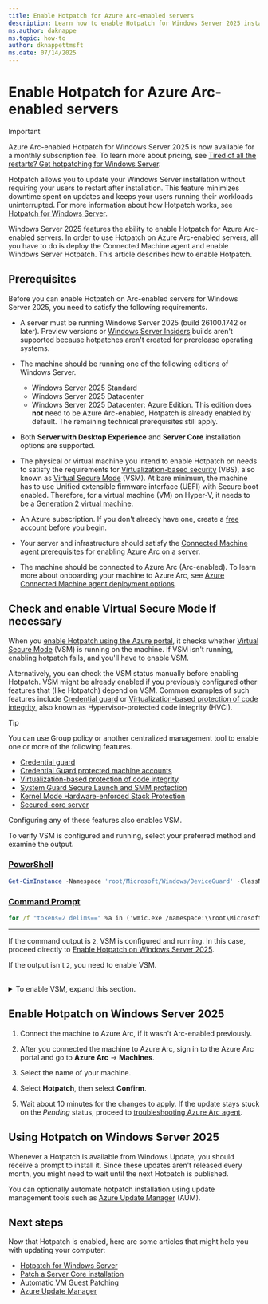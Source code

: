 ```yaml
---
title: Enable Hotpatch for Azure Arc-enabled servers
description: Learn how to enable Hotpatch for Windows Server 2025 installations on Azure Arc-enabled servers.
ms.author: daknappe
ms.topic: how-to
author: dknappettmsft
ms.date: 07/14/2025
---
```


# Enable Hotpatch for Azure Arc-enabled servers

> [!IMPORTANT]
> Azure Arc-enabled Hotpatch for Windows Server 2025 is now available for a monthly subscription fee. To learn more about pricing, see [Tired of all the restarts? Get hotpatching for Windows Server](https://www.microsoft.com/en-us/windows-server/blog/2025/04/24/tired-of-all-the-restarts-get-hotpatching-for-windows-server/).

Hotpatch allows you to update your Windows Server installation without requiring your users to restart after installation. This feature minimizes downtime spent on updates and keeps your users running their workloads uninterrupted. For more information about how Hotpatch works, see [Hotpatch for Windows Server](hotpatch.md).

Windows Server 2025 features the ability to enable Hotpatch for Azure Arc-enabled servers. In order to use Hotpatch on Azure Arc-enabled servers, all you have to do is deploy the Connected Machine agent and enable Windows Server Hotpatch. This article describes how to enable Hotpatch.

## Prerequisites

Before you can enable Hotpatch on Arc-enabled servers for Windows Server 2025, you need to satisfy the following requirements.

- A server must be running Windows Server 2025 (build 26100.1742 or later). Preview versions or [Windows Server Insiders](/windows-server/get-started/get-started-with-windows-server-insiders-preview) builds aren't supported because hotpatches aren't created for prerelease operating systems.

- The machine should be running one of the following editions of Windows Server.

  - Windows Server 2025 Standard
  - Windows Server 2025 Datacenter
  - Windows Server 2025 Datacenter: Azure Edition. This edition does **not** need to be Azure Arc-enabled, Hotpatch is already enabled by default. The remaining technical prerequisites still apply.

- Both **Server with Desktop Experience** and **Server Core** installation options are supported.

- The physical or virtual machine you intend to enable Hotpatch on needs to satisfy the requirements for [Virtualization-based security](/windows-hardware/design/device-experiences/oem-vbs) (VBS), also known as [Virtual Secure Mode](/virtualization/hyper-v-on-windows/tlfs/vsm) (VSM). At bare minimum, the machine has to use Unified extensible firmware interface (UEFI) with Secure boot enabled. Therefore, for a virtual machine (VM) on Hyper-V, it needs to be a [Generation 2 virtual machine](/previous-versions/windows/it-pro/windows-server-2012-R2-and-2012/dn282285(v=ws.11)).

- An Azure subscription. If you don't already have one, create a [free account](https://azure.microsoft.com/free/?WT.mc_id=A261C142F) before you begin.

- Your server and infrastructure should satisfy the [Connected Machine agent prerequisites](/azure/azure-arc/servers/prerequisites) for enabling Azure Arc on a server.

- The machine should be connected to Azure Arc (Arc-enabled). To learn more about onboarding your machine to Azure Arc, see [Azure Connected Machine agent deployment options](/azure/azure-arc/servers/deployment-options?toc=/windows-server/get-started/toc.json&bc=/windows-server/breadcrumbs/toc.json).

## Check and enable Virtual Secure Mode if necessary

When you [enable Hotpatch using the Azure portal](#enable-hotpatch-on-windows-server-2025), it checks whether [Virtual Secure Mode](/virtualization/hyper-v-on-windows/tlfs/vsm) (VSM) is running on the machine. If VSM isn't running, enabling hotpatch fails, and you'll have to enable VSM.

Alternatively, you can check the VSM status manually before enabling Hotpatch. VSM might be already enabled if you previously configured other features that (like Hotpatch) depend on VSM. Common examples of such features include [Credential guard](/windows/security/identity-protection/credential-guard) or [Virtualization-based protection of code integrity](/windows/security/hardware-security/enable-virtualization-based-protection-of-code-integrity), also known as Hypervisor-protected code integrity (HVCI).

> [!TIP]
> You can use Group policy or another centralized management tool to enable one or more of the following features.
>
> - [Credential guard](/windows/security/identity-protection/credential-guard)
> - [Credential Guard protected machine accounts](/windows-server/identity/ad-ds/manage/delegated-managed-service-accounts/credential-guard-protected-machine-accounts)
> - [Virtualization-based protection of code integrity](/windows/security/hardware-security/enable-virtualization-based-protection-of-code-integrity)
> - [System Guard Secure Launch and SMM protection](/windows/security/hardware-security/system-guard-secure-launch-and-smm-protection)
> - [Kernel Mode Hardware-enforced Stack Protection](/windows-server/security/kernel-mode-hardware-stack-protection)
> - [Secured-core server](/windows-server/security/configure-secured-core-server)
>
> Configuring any of these features also enables VSM.

To verify VSM is configured and running, select your preferred method and examine the output.

### [PowerShell](#tab/powershell)

```powershell
Get-CimInstance -Namespace 'root/Microsoft/Windows/DeviceGuard' -ClassName 'win32_deviceGuard' | Select-Object -ExpandProperty 'VirtualizationBasedSecurityStatus'
```

### [Command Prompt](#tab/cmd)

```cmd
for /f "tokens=2 delims==" %a in ('wmic.exe /namespace:\\root\Microsoft\Windows\DeviceGuard path win32_deviceGuard GET VirtualizationBasedSecurityStatus /value ^| find "="') do @echo %a
```

---

If the command output is `2`, VSM is configured and running. In this case, proceed directly to [Enable Hotpatch on Windows Server 2025](#enable-hotpatch-on-windows-server-2025).

If the output isn't `2`, you need to enable VSM.<br /><br />

<details>
  <summary>To enable VSM, expand this section.</summary>

  Enable VSM using one of the following commands.

  ### [PowerShell](#tab/powershell)

  ```powershell
  New-ItemProperty -Path 'HKLM:\System\CurrentControlSet\Control\DeviceGuard' -Name 'EnableVirtualizationBasedSecurity' -PropertyType 'Dword' -Value 1 -Force
  ```

  ### [Command Prompt](#tab/cmd)

  ```cmd
  reg.exe add "HKLM\System\CurrentControlSet\Control\DeviceGuard" /v "EnableVirtualizationBasedSecurity" /t REG_DWORD /d 1 /f
  ```

  ---

  > [!TIP]
  > After you enable VSM, you need to restart your server.

  After you reboot, run one the following commands again verify that the output is now `2` to make sure VSM is now running.

  ### [PowerShell](#tab/powershell)

  ```powershell
  Get-CimInstance -Namespace 'root/Microsoft/Windows/DeviceGuard' -ClassName 'win32_deviceGuard' | Select-Object -ExpandProperty 'VirtualizationBasedSecurityStatus'
  ```

  ### [Command Prompt](#tab/cmd)

  ```cmd
  for /f "tokens=2 delims==" %a in ('wmic.exe /namespace:\\root\Microsoft\Windows\DeviceGuard path win32_deviceGuard GET VirtualizationBasedSecurityStatus /value ^| find "="') do @echo %a
  ```

  ---

  If the output still isn't `2`, VSM on your machine needs troubleshooting. The most likely reason is that the physical or virtual [hardware requirements](#prerequisites) aren't met. Refer to documentation from the vendor of your hardware or   virtualization platform. For example, here's documentation for VMware vSphere, [Activate Virtualization-based Security on an Existing Virtual Machine](https://techdocs.broadcom.com/us/en/vmware-cis/vsphere/vsphere/7-0/vsphere-security-7-0/securing-windows-guest-operating-systems-with-virtual-based-security/enable-virtualization-based-security-on-an-existing-virtual-machine.html).

  Once you successfully enabled VSM and made sure it's running, proceed to the next section.

</details>

## Enable Hotpatch on Windows Server 2025

1. Connect the machine to Azure Arc, if it wasn't Arc-enabled previously.

1. After you connected the machine to Azure Arc, sign in to the Azure Arc portal and go to **Azure Arc** → **Machines**.

1. Select the name of your machine.

1. Select **Hotpatch**, then select **Confirm**.

1. Wait about 10 minutes for the changes to apply. If the update stays stuck on the _Pending_ status, proceed to [troubleshooting Azure Arc agent](/azure/azure-arc/servers/troubleshoot-agent-onboard).

## Using Hotpatch on Windows Server 2025

Whenever a Hotpatch is available from Windows Update, you should receive a prompt to install it. Since these updates aren't released every month, you might need to wait until the next Hotpatch is published.

You can optionally automate hotpatch installation using update management tools such as [Azure Update Manager](/azure/automation/update-management/overview) (AUM).

## Next steps

Now that Hotpatch is enabled, here are some articles that might help you with updating your computer:

- [Hotpatch for Windows Server](hotpatch.md)
- [Patch a Server Core installation](../administration/server-core/server-core-servicing.md)
- [Automatic VM Guest Patching](/azure/virtual-machines/automatic-vm-guest-patching)
- [Azure Update Manager](/azure/automation/update-management/overview)

